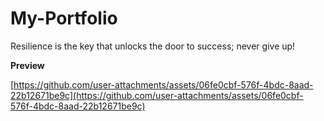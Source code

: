 # My-Portfolio
Resilience is the key that unlocks the door to success; never give up!

**************************************************Preview**************************************************

[https://github.com/user-attachments/assets/06fe0cbf-576f-4bdc-8aad-22b12671be9c](https://github.com/user-attachments/assets/06fe0cbf-576f-4bdc-8aad-22b12671be9c)
